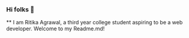 ### Hi folks 👋
** I am Ritika Agrawal, a third year college student aspiring to be a web developer. Welcome to my Readme.md! <br>
<!--
**Ritika-Agrawal811/Ritika-Agrawal811** is a ✨ _special_ ✨ repository because its `README.md` (this file) appears on your GitHub profile.

Here are some ideas to get you started:

- 🔭 I’m currently working on developing my webdev skills.
- 👯 I’m looking to connect with people, share ideas and knowledge with them.
- :heart: I am an avid reader, foodie and love to sketch.
- 😄 Pronouns: she/her

-->
